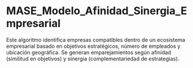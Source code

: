 # MASE_Modelo_Afinidad_Sinergia_Empresarial
 Este algoritmo identifica empresas compatibles dentro de un ecosistema empresarial basado en objetivos estratégicos, número de empleados y ubicación geográfica. Se generan emparejamientos según afinidad (similitud en objetivos) y sinergia (complementariedad de estrategias).
